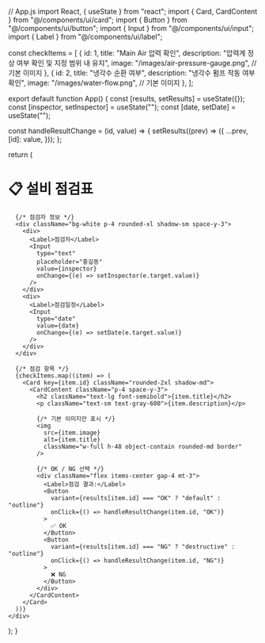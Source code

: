 // App.js
import React, { useState } from "react";
import { Card, CardContent } from "@/components/ui/card";
import { Button } from "@/components/ui/button";
import { Input } from "@/components/ui/input";
import { Label } from "@/components/ui/label";

const checkItems = [
  {
    id: 1,
    title: "Main Air 압력 확인",
    description: "압력계 정상 여부 확인 및 지정 범위 내 유지",
    image: "/images/air-pressure-gauge.png", // 기본 이미지
  },
  {
    id: 2,
    title: "냉각수 순환 여부",
    description: "냉각수 펌프 작동 여부 확인",
    image: "/images/water-flow.png", // 기본 이미지
  },
];

export default function App() {
  const [results, setResults] = useState({});
  const [inspector, setInspector] = useState("");
  const [date, setDate] = useState("");

  const handleResultChange = (id, value) => {
    setResults((prev) => ({
      ...prev,
      [id]: value,
    }));
  };

  return (
    <div className="p-4 space-y-4 bg-gray-100 min-h-screen">
      <h1 className="text-xl font-bold text-center">📋 설비 점검표</h1>

      {/* 점검자 정보 */}
      <div className="bg-white p-4 rounded-xl shadow-sm space-y-3">
        <div>
          <Label>점검자</Label>
          <Input
            type="text"
            placeholder="홍길동"
            value={inspector}
            onChange={(e) => setInspector(e.target.value)}
          />
        </div>
        <div>
          <Label>점검일정</Label>
          <Input
            type="date"
            value={date}
            onChange={(e) => setDate(e.target.value)}
          />
        </div>
      </div>

      {/* 점검 항목 */}
      {checkItems.map((item) => (
        <Card key={item.id} className="rounded-2xl shadow-md">
          <CardContent className="p-4 space-y-3">
            <h2 className="text-lg font-semibold">{item.title}</h2>
            <p className="text-sm text-gray-600">{item.description}</p>

            {/* 기본 이미지만 표시 */}
            <img
              src={item.image}
              alt={item.title}
              className="w-full h-48 object-contain rounded-md border"
            />

            {/* OK / NG 선택 */}
            <div className="flex items-center gap-4 mt-3">
              <Label>점검 결과:</Label>
              <Button
                variant={results[item.id] === "OK" ? "default" : "outline"}
                onClick={() => handleResultChange(item.id, "OK")}
              >
                ✅ OK
              </Button>
              <Button
                variant={results[item.id] === "NG" ? "destructive" : "outline"}
                onClick={() => handleResultChange(item.id, "NG")}
              >
                ❌ NG
              </Button>
            </div>
          </CardContent>
        </Card>
      ))}
    </div>
  );
}
